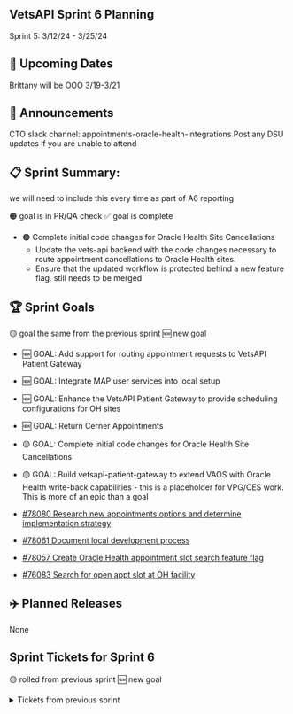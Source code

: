 ## VetsAPI Sprint 6 Planning
Sprint 5: 3/12/24 - 3/25/24

## 📅 Upcoming Dates
Brittany will be OOO 3/19-3/21 

## 📣 Announcements
CTO slack channel: appointments-oracle-health-integrations
Post any DSU updates if you are unable to attend

## 📋 Sprint Summary:
we will need to include this every time as part of A6 reporting

🟠 goal is in PR/QA check ✅ goal is complete

* 🟠 Complete initial code changes for Oracle Health Site Cancellations
  * Update the vets-api backend with the code changes necessary to route appointment cancellations to Oracle Health sites.
  * Ensure that the updated workflow is protected behind a new feature flag.
still needs to be merged

## 🏆 Sprint Goals
🟡 goal the same from the previous sprint 🆕 new goal

* 🆕 GOAL: Add support for routing appointment requests to VetsAPI Patient Gateway
* 🆕 GOAL: Integrate MAP user services into local setup
* 🆕 GOAL: Enhance the VetsAPI Patient Gateway to provide scheduling configurations for OH sites
* 🆕 GOAL: Return Cerner Appointments
* 🟡 GOAL: Complete initial code changes for Oracle Health Site Cancellations
* 🟡 GOAL: Build vetsapi-patient-gateway to extend VAOS with Oracle Health write-back capabilities - this is a placeholder for VPG/CES work. This is more of an epic than a goal

* [#78080 Research new appointments options and determine implementation strategy](https://app.zenhub.com/workspaces/appointments-oracle-health-integration-65a6e99ea522640e4d09393b/issues/gh/department-of-veterans-affairs/va.gov-team/78080)
* [#78061 Document local development process](https://app.zenhub.com/workspaces/appointments-oracle-health-integration-65a6e99ea522640e4d09393b/issues/gh/department-of-veterans-affairs/va.gov-team/78061)
* [#78057 Create Oracle Health appointment slot search feature flag](https://app.zenhub.com/workspaces/appointments-oracle-health-integration-65a6e99ea522640e4d09393b/issues/gh/department-of-veterans-affairs/va.gov-team/78057) 
* [#76083 Search for open appt slot at OH facility](https://app.zenhub.com/workspaces/appointments-oracle-health-integration-65a6e99ea522640e4d09393b/issues/gh/department-of-veterans-affairs/va.gov-team/76083)

## ✈️ Planned Releases
None

## Sprint Tickets for Sprint 6
🟡 rolled from previous sprint 🆕 new goal

<details>
<summary>Tickets from previous sprint</summary>

## Sprint Tickets for Sprint 5
🟡 rolled from previous sprint 🆕 new goal
🟡 GOAL: Complete initial code changes for Oracle Health Site CAncellations
🟡 #75639 Update appointment PUT requests to use VPG - In QA
🆕 GOAL: Add support for routing appointment requests to VetsAPI Patient Gateway
Update the VetsAPI vaos module with the capability to toggle the routing of appointment operations between vaos-service and VPG. This will allow the flexibility to easily test and validate the expected VPG behavior in the staging environment.
#77065 Add VPG routing feature flag
#77066 Implement optional VPG routing
🆕 GOAL: Integrate MAP user services into local setup
The work completed in #75635 and #75636 enabled the VetsAPI developers to integrate locally between vets-website, vets-api, and VPG. In order to fully test the appointment workflow, MAP authentication services must also be deployed locally. Since vetsApi addresses all MAP services from a single gateway, a proxy must be employed to allow the routing of multiple local MAP services to a single address. Develop, document, and deploy a script to enable this proxy.
#77019 Research and create Caddy script to enable local VPG integration
🆕 GOAL: Enhance the VetsAPI Patient Gateway to provide scheduling configurations for OH sites
Research and add an endpoint to the VetsAPI Patient Gateway that will enable the ability to retrieve the scheduling configurations for a list of facilities, including Oracle Health facilities.
#77072 Research VetsAPI type of care determination workflow
CES-302 VPG: Create facility configuration endpoint
🆕 GOAL: Return Cerner Appointments
CES-110 CES: Return Cerner appointments from Appointment reads
CES-109 CES: Return Cerner appointments from Appointment searches
GOAL: Build vetsapi-patient-gateway to extend VAOS with Oracle Health write-back capabilities this is a placeholder for VPG/CES work. This is more of an epic than a goal
<details> 

